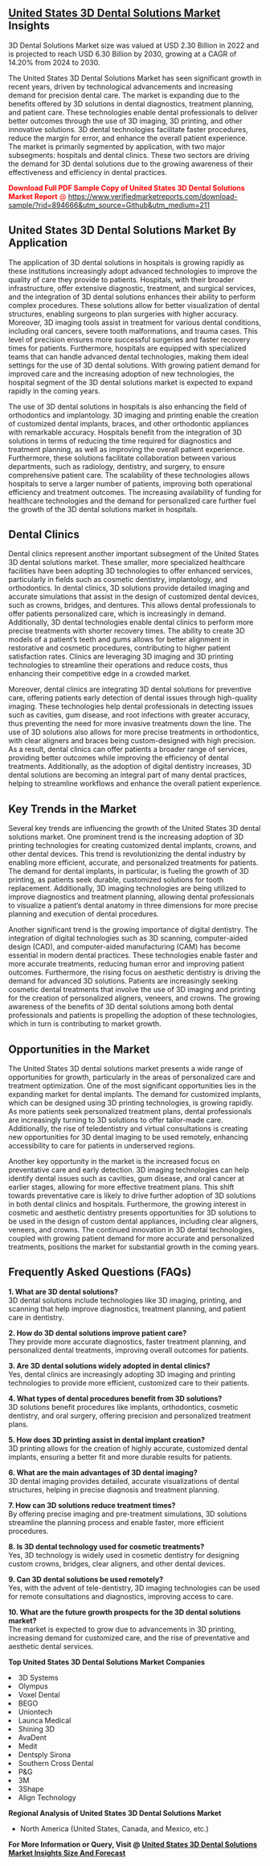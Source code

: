<h2><a href="https://www.verifiedmarketreports.com/download-sample/?rid=894666&amp;utm_source=Github&amp;utm_medium=211" target="_blank">United States 3D Dental Solutions Market</a> Insights</h2><p>3D Dental Solutions Market size was valued at USD 2.30 Billion in 2022 and is projected to reach USD 6.30 Billion by 2030, growing at a CAGR of 14.20% from 2024 to 2030.</p><p><p>The United States 3D Dental Solutions Market has seen significant growth in recent years, driven by technological advancements and increasing demand for precision dental care. The market is expanding due to the benefits offered by 3D solutions in dental diagnostics, treatment planning, and patient care. These technologies enable dental professionals to deliver better outcomes through the use of 3D imaging, 3D printing, and other innovative solutions. 3D dental technologies facilitate faster procedures, reduce the margin for error, and enhance the overall patient experience. The market is primarily segmented by application, with two major subsegments: hospitals and dental clinics. These two sectors are driving the demand for 3D dental solutions due to the growing awareness of their effectiveness and efficiency in dental practices.<p><span class=""><span style="color: #ff0000;"><strong>Download Full PDF Sample Copy of United States 3D Dental Solutions Market Report</strong> @ </span><a href="https://www.verifiedmarketreports.com/download-sample/?rid=894666&amp;utm_source=Github&amp;utm_medium=211" target="_blank">https://www.verifiedmarketreports.com/download-sample/?rid=894666&amp;utm_source=Github&amp;utm_medium=211</a></span></p></p><h2>United States 3D Dental Solutions Market By Application</h2><p>The application of 3D dental solutions in hospitals is growing rapidly as these institutions increasingly adopt advanced technologies to improve the quality of care they provide to patients. Hospitals, with their broader infrastructure, offer extensive diagnostic, treatment, and surgical services, and the integration of 3D dental solutions enhances their ability to perform complex procedures. These solutions allow for better visualization of dental structures, enabling surgeons to plan surgeries with higher accuracy. Moreover, 3D imaging tools assist in treatment for various dental conditions, including oral cancers, severe tooth malformations, and trauma cases. This level of precision ensures more successful surgeries and faster recovery times for patients. Furthermore, hospitals are equipped with specialized teams that can handle advanced dental technologies, making them ideal settings for the use of 3D dental solutions. With growing patient demand for improved care and the increasing adoption of new technologies, the hospital segment of the 3D dental solutions market is expected to expand rapidly in the coming years.<p>The use of 3D dental solutions in hospitals is also enhancing the field of orthodontics and implantology. 3D imaging and printing enable the creation of customized dental implants, braces, and other orthodontic appliances with remarkable accuracy. Hospitals benefit from the integration of 3D solutions in terms of reducing the time required for diagnostics and treatment planning, as well as improving the overall patient experience. Furthermore, these solutions facilitate collaboration between various departments, such as radiology, dentistry, and surgery, to ensure comprehensive patient care. The scalability of these technologies allows hospitals to serve a larger number of patients, improving both operational efficiency and treatment outcomes. The increasing availability of funding for healthcare technologies and the demand for personalized care further fuel the growth of the 3D dental solutions market in hospitals.<h2>Dental Clinics</h2><p>Dental clinics represent another important subsegment of the United States 3D dental solutions market. These smaller, more specialized healthcare facilities have been adopting 3D technologies to offer enhanced services, particularly in fields such as cosmetic dentistry, implantology, and orthodontics. In dental clinics, 3D solutions provide detailed imaging and accurate simulations that assist in the design of customized dental devices, such as crowns, bridges, and dentures. This allows dental professionals to offer patients personalized care, which is increasingly in demand. Additionally, 3D dental technologies enable dental clinics to perform more precise treatments with shorter recovery times. The ability to create 3D models of a patient’s teeth and gums allows for better alignment in restorative and cosmetic procedures, contributing to higher patient satisfaction rates. Clinics are leveraging 3D imaging and 3D printing technologies to streamline their operations and reduce costs, thus enhancing their competitive edge in a crowded market.<p>Moreover, dental clinics are integrating 3D dental solutions for preventive care, offering patients early detection of dental issues through high-quality imaging. These technologies help dental professionals in detecting issues such as cavities, gum disease, and root infections with greater accuracy, thus preventing the need for more invasive treatments down the line. The use of 3D solutions also allows for more precise treatments in orthodontics, with clear aligners and braces being custom-designed with high precision. As a result, dental clinics can offer patients a broader range of services, providing better outcomes while improving the efficiency of dental treatments. Additionally, as the adoption of digital dentistry increases, 3D dental solutions are becoming an integral part of many dental practices, helping to streamline workflows and enhance the overall patient experience.<h2>Key Trends in the Market</h2><p>Several key trends are influencing the growth of the United States 3D dental solutions market. One prominent trend is the increasing adoption of 3D printing technologies for creating customized dental implants, crowns, and other dental devices. This trend is revolutionizing the dental industry by enabling more efficient, accurate, and personalized treatments for patients. The demand for dental implants, in particular, is fueling the growth of 3D printing, as patients seek durable, customized solutions for tooth replacement. Additionally, 3D imaging technologies are being utilized to improve diagnostics and treatment planning, allowing dental professionals to visualize a patient’s dental anatomy in three dimensions for more precise planning and execution of dental procedures.<p>Another significant trend is the growing importance of digital dentistry. The integration of digital technologies such as 3D scanning, computer-aided design (CAD), and computer-aided manufacturing (CAM) has become essential in modern dental practices. These technologies enable faster and more accurate treatments, reducing human error and improving patient outcomes. Furthermore, the rising focus on aesthetic dentistry is driving the demand for advanced 3D solutions. Patients are increasingly seeking cosmetic dental treatments that involve the use of 3D imaging and printing for the creation of personalized aligners, veneers, and crowns. The growing awareness of the benefits of 3D dental solutions among both dental professionals and patients is propelling the adoption of these technologies, which in turn is contributing to market growth.<h2>Opportunities in the Market</h2><p>The United States 3D dental solutions market presents a wide range of opportunities for growth, particularly in the areas of personalized care and treatment optimization. One of the most significant opportunities lies in the expanding market for dental implants. The demand for customized implants, which can be designed using 3D printing technologies, is growing rapidly. As more patients seek personalized treatment plans, dental professionals are increasingly turning to 3D solutions to offer tailor-made care. Additionally, the rise of teledentistry and virtual consultations is creating new opportunities for 3D dental imaging to be used remotely, enhancing accessibility to care for patients in underserved regions.<p>Another key opportunity in the market is the increased focus on preventative care and early detection. 3D imaging technologies can help identify dental issues such as cavities, gum disease, and oral cancer at earlier stages, allowing for more effective treatment plans. This shift towards preventative care is likely to drive further adoption of 3D solutions in both dental clinics and hospitals. Furthermore, the growing interest in cosmetic and aesthetic dentistry presents opportunities for 3D solutions to be used in the design of custom dental appliances, including clear aligners, veneers, and crowns. The continued innovation in 3D dental technologies, coupled with growing patient demand for more accurate and personalized treatments, positions the market for substantial growth in the coming years.<h2>Frequently Asked Questions (FAQs)</h2><p><strong>1. What are 3D dental solutions?</strong><br>3D dental solutions include technologies like 3D imaging, printing, and scanning that help improve diagnostics, treatment planning, and patient care in dentistry.</p><p><strong>2. How do 3D dental solutions improve patient care?</strong><br>They provide more accurate diagnostics, faster treatment planning, and personalized dental treatments, improving overall outcomes for patients.</p><p><strong>3. Are 3D dental solutions widely adopted in dental clinics?</strong><br>Yes, dental clinics are increasingly adopting 3D imaging and printing technologies to provide more efficient, customized care to their patients.</p><p><strong>4. What types of dental procedures benefit from 3D solutions?</strong><br>3D solutions benefit procedures like implants, orthodontics, cosmetic dentistry, and oral surgery, offering precision and personalized treatment plans.</p><p><strong>5. How does 3D printing assist in dental implant creation?</strong><br>3D printing allows for the creation of highly accurate, customized dental implants, ensuring a better fit and more durable results for patients.</p><p><strong>6. What are the main advantages of 3D dental imaging?</strong><br>3D dental imaging provides detailed, accurate visualizations of dental structures, helping in precise diagnosis and treatment planning.</p><p><strong>7. How can 3D solutions reduce treatment times?</strong><br>By offering precise imaging and pre-treatment simulations, 3D solutions streamline the planning process and enable faster, more efficient procedures.</p><p><strong>8. Is 3D dental technology used for cosmetic treatments?</strong><br>Yes, 3D technology is widely used in cosmetic dentistry for designing custom crowns, bridges, clear aligners, and other dental devices.</p><p><strong>9. Can 3D dental solutions be used remotely?</strong><br>Yes, with the advent of tele-dentistry, 3D imaging technologies can be used for remote consultations and diagnostics, improving access to care.</p><p><strong>10. What are the future growth prospects for the 3D dental solutions market?</strong><br>The market is expected to grow due to advancements in 3D printing, increasing demand for customized care, and the rise of preventative and aesthetic dental services.</p></p><p><strong>Top United States 3D Dental Solutions Market Companies</strong></p><div data-test-id=""><p><li>3D Systems</li><li> Olympus</li><li> Voxel Dental</li><li> BEGO</li><li> Uniontech</li><li> Launca Medical</li><li> Shining 3D</li><li> AvaDent</li><li> Medit</li><li> Dentsply Sirona</li><li> Southern Cross Dental</li><li> P&G</li><li> 3M</li><li> 3Shape</li><li> Align Technology</li></p><div><strong>Regional Analysis of&nbsp;United States 3D Dental Solutions Market</strong></div><ul><li dir="ltr"><p dir="ltr">North America&nbsp;(United States, Canada, and Mexico, etc.)</p></li></ul><p><strong>For More Information or Query, Visit @&nbsp;</strong><strong><a href="https://www.verifiedmarketreports.com/product/3d-dental-solutions-market/?utm_source=Github&amp;utm_medium=211" target="_blank">United States 3D Dental Solutions Market Insights Size And Forecast</a></strong></p></div>
